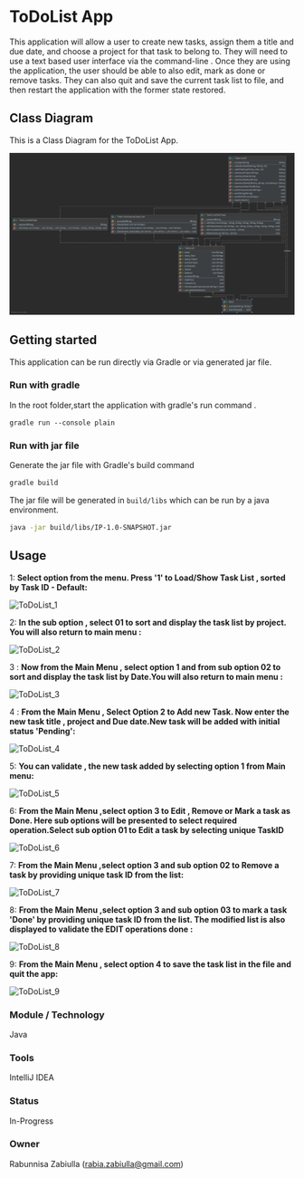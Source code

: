 # ToDoList App
This application will allow a user to create new tasks, assign them a title and due date, 
and choose a project for that task to belong to. They will need to use a text based user interface via the command-line . 
Once they are using the application, the user should be able to also edit, mark as done or remove tasks. 
They can also quit and save the current task list to file, and then restart the application with the former state restored.
## Class Diagram
This is a Class Diagram for the ToDoList App.

![ ToDoList_Class](screenshots/UML_ClassDiagram.png)

## Getting started
This application can be run directly via Gradle or via generated jar file.
### Run with gradle
In the root folder,start the application with gradle's run command .
````
gradle run --console plain
````
### Run with jar file
Generate the jar file with Gradle's build command 
```bash
gradle build
````
The jar file will be generated in `build/libs` which can be run by a java environment.
```bash
java -jar build/libs/IP-1.0-SNAPSHOT.jar
````
## Usage
1:	**Select option from the menu. Press '1' to Load/Show Task List , sorted by Task ID - Default:**

![ ToDoList_1](screenshots/toDoListApp-1.png)

2: **In the sub option , select 01 to sort and display the task list by project. You will also return to main menu :**

![ ToDoList_2](screenshots/toDoListApp-2.png)

3 : **Now from the Main Menu , select option 1 and from sub option 02 to sort and display the task list by Date.You will also return to main menu :**

![ ToDoList_3](screenshots/toDoListApp-3.png)

4 : **From the Main Menu , Select Option 2 to Add new Task. Now enter the new task title , project and Due date.New task will be added with initial status 'Pending':**

![ ToDoList_4](screenshots/toDoListApp-4.png)

5: **You can validate , the new task added by selecting option 1 from Main menu:**

![ ToDoList_5](screenshots/toDoListApp-5.png)

6:  **From the Main Menu ,select option 3 to Edit , Remove or Mark a task as Done. Here sub options will be presented to select required operation.Select sub option 01 to Edit a task by selecting unique TaskID**

![ ToDoList_6](screenshots/toDoListApp-6.png)

7:  **From the Main Menu ,select option 3 and sub option 02 to Remove a task by providing unique task ID from the list:**

![ ToDoList_7](screenshots/toDoListApp-7.png)

8:  **From the Main Menu ,select option 3 and sub option 03 to mark a task 'Done' by providing unique task ID from the list. The modified list is also displayed to validate the EDIT operations done :**

![ ToDoList_8](screenshots/toDoListApp-8.png)

9:  **From the Main Menu , select option 4 to save the task list in the file and quit the app:**

![ ToDoList_9](screenshots/toDoListApp-9.png)

### Module / Technology
Java
### Tools
IntelliJ IDEA
### Status
In-Progress
### Owner
Rabunnisa Zabiulla (rabia.zabiulla@gmail.com)


